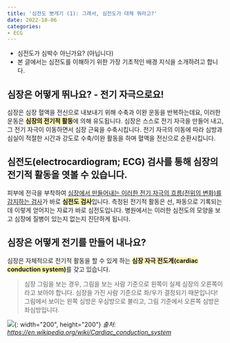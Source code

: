 ```yaml
---
title: '심전도 뽀개기 (1): 그래서, 심전도가 대체 뭐라고?'
date: 2022-10-06
categories:
- ECG
---
```


- 심전도가 심박수 아닌가요? (아닙니다)
- 본 글에서는 심전도를 이해하기 위한 가장 기초적인 배경 지식을 소개하려고 합니다.

<!-- more -->

## 심장은 어떻게 뛰나요? - 전기 자극으로요!
심장은 심장 혈액을 전신으로 내보내기 위해 수축과 이완 운동을 반복하는데요, 이러한 운동은 <strong><span style="background-color: #fff5b1">심장의 전기적 활동</span></strong>에 의해 유도됩니다. 심장은 스스로 전기 자극을 만들어 내고, 그 전기 자극이 이동하면서 심장 근육을 수축시킵니다. 전기 자극의 이동에 따라 심방과 심실이 적절한 시간과 강도로 수축/이완 활동을 하며 혈액을 전신으로 순환시킵니다.

## 심전도(electrocardiogram; ECG) 검사를 통해 심장의 전기적 활동을 엿볼 수 있습니다.
피부에 전극을 부착하여 <u>심장에서 만들어내는 이러한 전기 자극의 흐름(전위의 변화)를 감지하는 검사</u>가 바로 <strong><span style="background-color: #fff5b1">심전도 검사</span></strong>입니다. 측정된 전기적 활동은 선, 파동으로 기록되는데 이렇게 얻어지는 자료가 바로 심전도입니다. 병원에서는 이러한 심전도의 모양을 보고 심장에 질병이 있는지 없는지 진단하게 됩니다.

## 심장은 어떻게 전기를 만들어 내나요? 
심장은 자체적으로 전기적 활동을 할 수 있게 하는 <strong><span style="background-color: #fff5b1">심장 자극 전도계(cardiac conduction system)</span></strong>를 갖고 있습니다.

> 심장 그림을 보는 경우, 그림을 보는 사람 기준으로 왼쪽이 실제 심장의 오른쪽이라고 보아야 합니다. 심장을 가진 사람 기준으로 좌/우가 결정되기 때문입니다! 그림에서 보이는 왼쪽 심방은 우심방으로 불리고, 그림 기준에서 오른쪽 심방은 좌심방입니다. 

![](../assets/images/ecg1_ccs.jpeg.jpeg){: width="200", height="200"}
*출처: https://en.wikipedia.org/wiki/Cardiac_conduction_system*